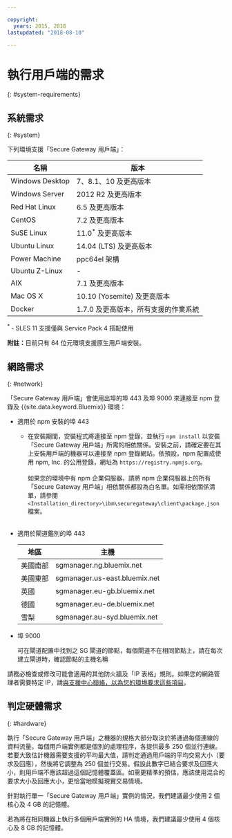 ```yaml
---

copyright:
  years: 2015, 2018
lastupdated: "2018-08-10"

---
```


# 執行用戶端的需求
{: #system-requirements}

## 系統需求
{: #system}

下列環境支援「Secure Gateway 用戶端」：

| 名稱 | 版本          |
| ------------- | ----------- |
| Windows Desktop |7、8.1、10 及更高版本|
| Windows Server |2012 R2 及更高版本|
| Red Hat Linux |6.5 及更高版本|
| CentOS |7.2 及更高版本|
| SuSE Linux |11.0<sup>*</sup> 及更高版本|
| Ubuntu Linux |14.04 (LTS) 及更高版本|
| Power Machine | ppc64el 架構 |
| Ubuntu Z-Linux | - |
| AIX |7.1 及更高版本|
|Mac OS X|10.10 (Yosemite) 及更高版本|
|Docker|1.7.0 及更高版本，所有支援的作業系統|

<sup> * </sup>- SLES 11 支援僅與 Service Pack 4 搭配使用

<b>附註：</b>目前只有 64 位元環境支援原生用戶端安裝。

## 網路需求
{: #network}

「Secure Gateway 用戶端」會使用出埠的埠 443 及埠 9000 來連接至 npm 登錄及 {{site.data.keyword.Bluemix}} 環境：
- 適用於 npm 安裝的埠 443
  - 在安裝期間，安裝程式將連接至 npm 登錄，並執行 `npm install` 以安裝「Secure Gateway 用戶端」所需的相依關係。安裝之前，請確定要在其上安裝用戶端的機器可以連接至 npm 登錄網站。依預設，npm 配置成使用 npm, Inc. 的公用登錄，網址為 `https://registry.npmjs.org`。<br><br>
如果您的環境中有 npm 企業伺服器，請將 npm 企業伺服器上的所有「Secure Gateway 用戶端」相依關係都設為白名單。如需相依關係清單，請參閱 `<Installation_directory>\ibm\securegateway\client\package.json` 檔案。<br><br>

- 適用於閘道鑑別的埠 443


  |地區| 主機  |
  | --  | --  |
  | 美國南部  | sgmanager.ng.bluemix.net  |
  | 美國東部  | sgmanager.us-east.bluemix.net  |
  | 英國  | sgmanager.eu-gb.bluemix.net  |
  | 德國  | sgmanager.eu-de.bluemix.net  |
  | 雪梨  | sgmanager.au-syd.bluemix.net  |


- 埠 9000

  可在閘道配置中找到之 SG 閘道的節點，每個閘道不在相同節點上，請在每次建立閘道時，確認節點的主機名稱


請務必檢查或修改可能會適用的其他防火牆及「IP 表格」規則。如果您的網路管理者需要特定 IP，請[與支援中心聯絡，以為您的環境要求這些項目](/docs/services/SecureGateway/securegateway_troubleshooting.html#support)。


## 判定硬體需求
{: #hardware}

執行「Secure Gateway 用戶端」之機器的規格大部分取決於將通過每個連線的資料流量。每個用戶端實例都是個別的處理程序，各提供最多 250 個並行連線。若要大致估計機器需要支援的平均最大值，請判定通過用戶端的平均交易大小（要求及回應），然後將它調整為 250 個並行交易。假設此數字已結合要求及回應大小，則用戶端不應該超過這個記憶體覆蓋區。如需更精準的預估，應該使用混合的要求大小及回應大小，更恰當地模擬現實交易情境。

針對執行單一「Secure Gateway 用戶端」實例的情況，我們建議最少使用 2 個核心及 4 GB 的記憶體。

若為將在相同機器上執行多個用戶端實例的 HA 情境，我們建議最少使用 4 個核心及 8 GB 的記憶體。
